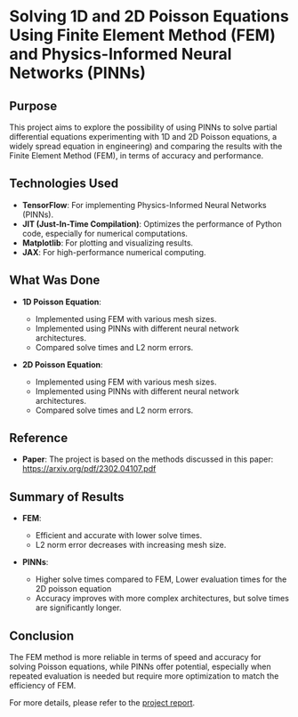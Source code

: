 # Solving 1D and 2D Poisson Equations Using Finite Element Method (FEM) and Physics-Informed Neural Networks (PINNs)

## Purpose

This project aims to explore the possibility of using PINNs to solve partial differential equations experimenting with 1D and 2D Poisson equations, a widely spread equation in engineering) and comparing the results with the Finite Element Method (FEM), in terms of accuracy and performance.
## Technologies Used

- **TensorFlow**: For implementing Physics-Informed Neural Networks (PINNs).
- **JIT (Just-In-Time Compilation)**: Optimizes the performance of Python code, especially for numerical computations.
- **Matplotlib**: For plotting and visualizing results.
- **JAX**: For high-performance numerical computing.

## What Was Done

- **1D Poisson Equation**:
  - Implemented using FEM with various mesh sizes.
  - Implemented using PINNs with different neural network architectures.
  - Compared solve times and L2 norm errors.

- **2D Poisson Equation**:
  - Implemented using FEM with various mesh sizes.
  - Implemented using PINNs with different neural network architectures.
  - Compared solve times and L2 norm errors.

## Reference

- **Paper**: The project is based on the methods discussed in this paper: https://arxiv.org/pdf/2302.04107.pdf
## Summary of Results

- **FEM**:
  - Efficient and accurate with lower solve times.
  - L2 norm error decreases with increasing mesh size.

- **PINNs**:
  - Higher solve times compared to FEM, Lower evaluation times for the 2D poisson equation
  - Accuracy improves with more complex architectures, but solve times are significantly longer.


## Conclusion

The FEM method is more reliable in terms of speed and accuracy for solving Poisson equations, while PINNs offer potential, especially when repeated evaluation is needed but require more optimization to match the efficiency of FEM.

For more details, please refer to the [project report](report/Report%20on%20Solving%201D%20and%202D%20Poisson%20Equations%20Using%20Finite%20Element%20Method%20(FEM)%20and%20Physics-Informed%20Neural%20Networks%20(PINNs).pdf).
